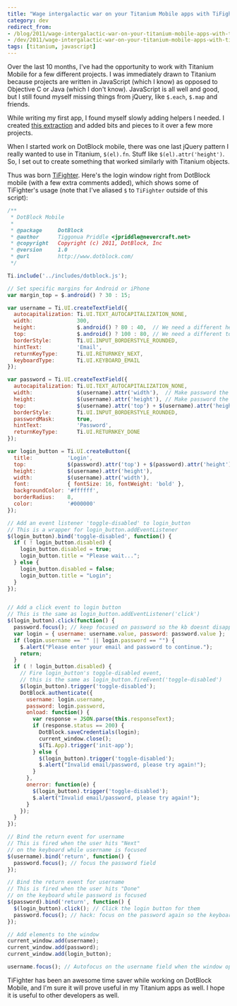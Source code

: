 ```yaml
---
title: "Wage intergalactic war on your Titanium Mobile apps with TiFighter"
category: dev
redirect_from:
- /blog/2011/wage-intergalactic-war-on-your-titanium-mobile-apps-with-ti-fighter.html
- /dev/2011/wage-intergalactic-war-on-your-titanium-mobile-apps-with-ti-fighter.html
tags: [titanium, javascript]
---
```


Over the last 10 months, I've had the opportunity to work with Titanium
Mobile for a few different projects. I was immediately drawn to Titanium
because projects are written in JavaScript (which I know) as opposed to
Objective C or Java (which I don't know). JavaScript is all well and good,
but I still found myself missing things from jQuery, like `$.each`, `$.map`
and friends.

While writing my first app, I found myself slowly adding helpers I needed. I
created [this extraction](https://github.com/itspriddle/titanium_mobile-helpers)
and added bits and pieces to it over a few more projects.

When I started work on DotBlock mobile, there was one last jQuery pattern I
really wanted to use in Titanium, `$(el).fn`. Stuff like
`$(el).attr('height')`. So, I set out to create something that worked
similarly with Titanium objects.

Thus was born [TiFighter](https://github.com/itspriddle/ti-fighter). Here's
the login window right from DotBlock mobile (with a few extra comments added),
which shows some of TiFighter's usage (note that I've aliased `$` to
`TiFighter` outside of this script):

```javascript
/**
 * DotBlock Mobile
 *
 * @package     DotBlock
 * @author      Tiggonua Priddle <jpriddle@nevercraft.net>
 * @copyright   Copyright (c) 2011, DotBlock, Inc
 * @version     1.0
 * @url         http://www.dotblock.com/
 */

Ti.include('../includes/dotblock.js');

// Set specific margins for Android or iPhone
var margin_top = $.android() ? 30 : 15;

var username = Ti.UI.createTextField({
  autocapitalization: Ti.UI.TEXT_AUTOCAPITALIZATION_NONE,
  width:              300,
  height:             $.android() ? 80 : 40,  // We need a different height for android
  top:                $.android() ? 100 : 80, // We need a different top for android
  borderStyle:        Ti.UI.INPUT_BORDERSTYLE_ROUNDED,
  hintText:           'Email',
  returnKeyType:      Ti.UI.RETURNKEY_NEXT,
  keyboardType:       Ti.UI.KEYBOARD_EMAIL
});

var password = Ti.UI.createTextField({
  autocapitalization: Ti.UI.TEXT_AUTOCAPITALIZATION_NONE,
  width:              $(username).attr('width'),  // Make password the same width as username
  height:             $(username).attr('height'), // Make password the same height as username
  top:                $(username).attr('top') + $(username).attr('height') + margin_top, // Push password down under username
  borderStyle:        Ti.UI.INPUT_BORDERSTYLE_ROUNDED,
  passwordMask:       true,
  hintText:           'Password',
  returnKeyType:      Ti.UI.RETURNKEY_DONE
});

var login_button = Ti.UI.createButton({
  title:           'Login',
  top:             $(password).attr('top') + $(password).attr('height') + margin_top,
  height:          $(username).attr('height'),
  width:           $(username).attr('width'),
  font:            { fontSize: 16, fontWeight: 'bold' },
  backgroundColor: '#ffffff',
  borderRadius:    8,
  color:           '#000000'
});

// Add an event listener 'toggle-disabled' to login_button
// This is a wrapper for login_button.addEventListener
$(login_button).bind('toggle-disabled', function() {
  if ( ! login_button.disabled) {
    login_button.disabled = true;
    login_button.title = "Please wait...";
  } else {
    login_button.disabled = false;
    login_button.title = "Login";
  }
});


// Add a click event to login button
// This is the same as login_button.addEventListener('click')
$(login_button).click(function() {
  password.focus(); // keep focused on password so the kb doesnt disappear
  var login = { username: username.value, password: password.value };
  if (login.username == "" || login.password == "") {
    $.alert("Please enter your email and password to continue.");
    return;
  }
  if ( ! login_button.disabled) {
    // Fire login_button's toggle-disabled event,
    // this is the same as login_button.fireEvent('toggle-disabled')
    $(login_button).trigger('toggle-disabled');
    DotBlock.authenticate({
      username: login.username,
      password: login.password,
      onload: function() {
        var response = JSON.parse(this.responseText);
        if (response.status == 200) {
          DotBlock.saveCredentials(login);
          current_window.close();
          $(Ti.App).trigger('init-app');
        } else {
          $(login_button).trigger('toggle-disabled');
          $.alert("Invalid email/password, please try again!");
        }
      },
      onerror: function(e) {
        $(login_button).trigger('toggle-disabled');
        $.alert("Invalid email/password, please try again!");
      }
    });
  }
});

// Bind the return event for username
// This is fired when the user hits "Next"
// on the keyboard while username is focused
$(username).bind('return', function() {
  password.focus(); // focus the password field
});

// Bind the return event for username
// This is fired when the user hits "Done"
// on the keyboard while password is focused
$(password).bind('return', function() {
  $(login_button).click(); // Click the login button for them
  password.focus(); // hack: focus on the password again so the keyboard doesnt disappear
});

// Add elements to the window
current_window.add(username);
current_window.add(password);
current_window.add(login_button);

username.focus(); // Autofocus on the username field when the window opens
```

TiFighter has been an awesome time saver while working on DotBlock Mobile,
and I'm sure it will prove useful in my Titanium apps as well. I hope it
is useful to other developers as well.
